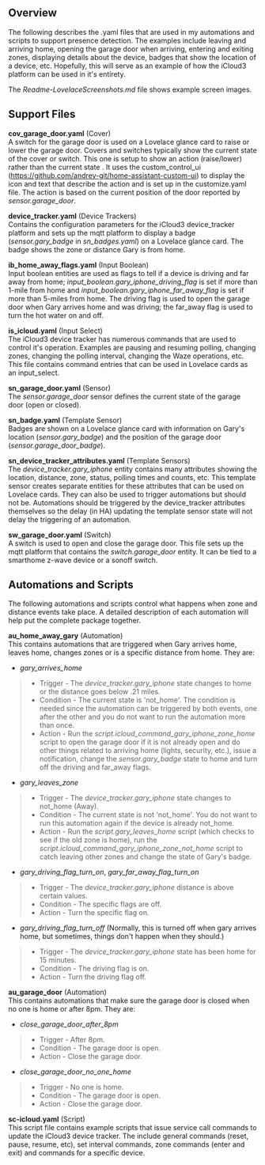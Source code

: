 ## Overview ##
The following describes the .yaml files that are used in my automations and scripts to support presence detection. The examples include leaving and arriving home, opening the garage door when arriving, entering and exiting zones, displaying details about the device, badges that show the location of a device, etc. Hopefully, this will serve as an example of how the iCloud3 platform can be used in it's entirety.  

The *Readme-LovelaceScreenshots.md* file shows example screen images.  

## Support Files ## 

**cov_garage_door.yaml** (Cover)  
A switch for the garage door is used on a Lovelace glance card to raise or lower the garage door. Covers and switches typically show the current state of the cover or switch. This one is setup to show an action (raise/lower) rather than the current state . It uses the custom_control_ui (https://github.com/andrey-git/home-assistant-custom-ui) to display the icon and text that describe the action and is set up in the customize.yaml file. The action is based on the current position of the door reported by *sensor.garage_door*.  

**device_tracker.yaml** (Device Trackers)  
Contains the configuration parameters for the iCloud3 device_tracker platform and sets up the mqtt platform to display a badge (*sensor.gary_badge* in *sn_badges.yaml*) on a Lovelace glance card. The badge shows the zone or distance Gary is from home.  

**ib_home_away_flags.yaml** (Input Boolean)  
Input boolean entities are used as flags to tell if a device is driving and far away from home; *input_boolean.gary_iphone_driving_flag* is set if more than 1-mile from home and *input_boolean.gary_iphone_far_away_flag* is set if more than 5-miles from home. The driving flag is used to open the garage door when Gary arrives home and was driving; the far_away flag is used to turn the hot water on and off.  

**is_icloud.yaml** (Input Select)  
The iCloud3 device tracker has numerous commands that are used to control it's operation. Examples are pausing and resuming polling, changing zones, changing the polling interval, changing the Waze operations, etc. This file contains command entries that can be used in Lovelace cards as an input_select.  

**sn_garage_door.yaml** (Sensor)  
The *sensor.garage_door* sensor defines the current state of the garage door (open or closed).  

**sn_badge.yaml** (Template Sensor)  
Badges are shown on a Lovelace glance card with information on Gary's location (*sensor.gary_badge*) and the position of the garage door (*sensor.garage_door_badge*).  

**sn_device_tracker_attributes.yaml** (Template Sensors)  
The *device_tracker.gary_iphone* entity contains many attributes showing the location, distance, zone, status, polling times and counts, etc. This template sensor creates separate entities for these attributes that can be used on Lovelace cards. They can also be used to trigger automations but should not be. Automations should be triggered by the device_tracker attributes themselves so the delay (in HA) updating the template sensor state will not delay the triggering of an automation.  

**sw_garage_door.yaml** (Switch)  
A switch is used to open and close the garage door. This file sets up the mqtt platform that contains the *switch.garage_door* entity. It can be tied to a smarthome z-wave device or a sonoff switch.

## Automations and Scripts ##  
The following automations and scripts control what happens when zone and distance events take place. A detailed description of each automation will help put the complete package together.  

**au_home_away_gary** (Automation)  
This contains automations that are triggered when Gary arrives home, leaves home, changes zones or is a specific distance from home. They are:

- *gary_arrives_home*  
>- Trigger - The *device_tracker.gary_iphone* state changes to home or the distance goes below .21 miles.  
>- Condition - The current state is 'not_home'. The condition is needed since the automation can be triggered by both events, one after the other and you do not want to run the automation more than once.  
>- Action - Run the *script.icloud_command_gary_iphone_zone_home* script to open the garage door if it is not already open and do other things related to arriving home (lights, security, etc.), issue a notification, change the *sensor.gary_badge* state to home and turn off the driving and far_away flags.

- *gary_leaves_zone*
>- Trigger - The *device_tracker.gary_iphone* state changes to not_home (Away).  
>- Condition - The current state is not 'not_home'. You do not want to run this automation again if the device is already not_home.  
>- Action - Run the *script.gary_leaves_home* script (which checks to see if the old zone is home), run the *script.icloud_command_gary_iphone_zone_not_home* script to catch leaving other zones and change the state of Gary's badge.  

- *gary_driving_flag_turn_on*, *gary_far_away_flag_turn_on*
>- Trigger - The *device_tracker.gary_iphone* distance is above certain values.  
>- Condition - The specific flags are off. 
>-  Action - Turn the specific flag on.

- *gary_driving_flag_turn_off* (Normally, this is turned off when gary arrives home, but sometimes, things don't happen when they should.)
>- Trigger - The *device_tracker.gary_iphone* state has been home for 15 minutes.
>- Condition - The driving flag is on. 
>- Action - Turn the driving flag off. 

**au_garage_door** (Automation)  
This contains automations that make sure the garage door is closed when no one is home or after 8pm. They are:

- *close_garage_door_after_8pm*  
>- Trigger - After 8pm.  
>- Condition - The garage door is open.  
>- Action - Close the garage door.

- *close_garage_door_no_one_home*  
>- Trigger - No one is home.  
>- Condition - The garage door is open.  
>- Action - Close the garage door.

**sc-icloud.yaml** (Script)  
This script file contains example scripts that issue service call commands to update the iCloud3 device tracker. The include general commands (reset, pause, resume, etc), set interval commands, zone commands (enter and exit) and commands for a specific device. 
